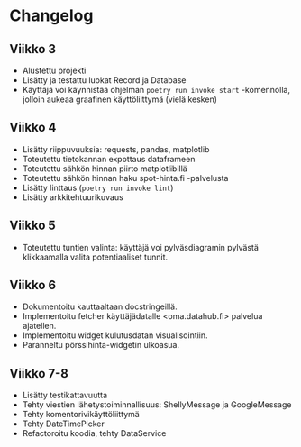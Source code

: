 # Changelog

## Viikko 3

- Alustettu projekti
- Lisätty ja testattu luokat Record ja Database
- Käyttäjä voi käynnistää ohjelman `poetry run invoke start` -komennolla,
  jolloin aukeaa graafinen käyttöliittymä (vielä kesken)

## Viikko 4

- Lisätty riippuvuuksia: requests, pandas, matplotlib
- Toteutettu tietokannan expottaus dataframeen
- Toteutettu sähkön hinnan piirto matplotlibillä
- Toteutettu sähkön hinnan haku spot-hinta.fi -palvelusta
- Lisätty linttaus (`poetry run invoke lint`)
- Lisätty arkkitehtuurikuvaus

## Viikko 5

- Toteutettu tuntien valinta: käyttäjä voi pylväsdiagramin pylvästä klikkaamalla
  valita potentiaaliset tunnit.

## Viikko 6

- Dokumentoitu kauttaaltaan docstringeillä.
- Implementoitu fetcher käyttäjädatalle <oma.datahub.fi> palvelua ajatellen.
- Implementoitu widget kulutusdatan visualisointiin.
- Paranneltu pörssihinta-widgetin ulkoasua.

## Viikko 7-8

- Lisätty testikattavuutta
- Tehty viestien lähetystoiminnallisuus: ShellyMessage ja GoogleMessage
- Tehty komentorivikäyttöliittymä
- Tehty DateTimePicker
- Refactoroitu koodia, tehty DataService
